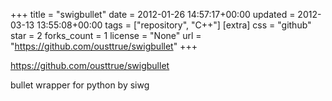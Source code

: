 +++
title = "swigbullet"
date = 2012-01-26 14:57:17+00:00
updated = 2012-03-13 13:55:08+00:00
tags = ["repository", "C++"]
[extra]
css = "github"
star = 2
forks_count = 1
license = "None"
url = "https://github.com/ousttrue/swigbullet"
+++

<https://github.com/ousttrue/swigbullet>

bullet wrapper for python by siwg
